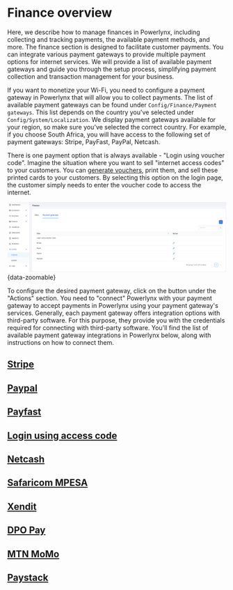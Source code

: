 # Finance overview

Here, we describe how to manage finances in Powerlynx, including collecting and tracking payments, the available payment methods, and more. The finance section is designed to facilitate customer payments. You can integrate various payment gateways to provide multiple payment options for internet services. We will provide a list of available payment gateways and guide you through the setup process, simplifying payment collection and transaction management for your business.

If you want to monetize your Wi-Fi, you need to configure a payment gateway in Powerlynx that will allow you to collect payments. The list of available payment gateways can be found under `Config/Finance/Payment gateways`. This list depends on the country you've selected under `Config/System/Localization`. We display payment gateways available for your region, so make sure you've selected the correct country. For example, if you choose South Africa, you will have access to the following set of payment gateways: Stripe, PayFast, PayPal, Netcash.

There is one payment option that is always available - "Login using voucher code". Imagine the situation where you want to sell "internet access codes" to your customers. You can [generate vouchers](https://docs.powerlynx.app/system/vouchers.html), print them, and sell these printed cards to your customers. By selecting this option on the login page, the customer simply needs to enter the voucher code to access the internet.

![Payment gateways](images/financePaymentGateways.png){data-zoomable}

To configure the desired payment gateway, click on the button under the "Actions" section. You need to "connect" Powerlynx with your payment gateway to accept payments in Powerlynx using your payment gateway's services. Generally, each payment gateway offers integration options with third-party software. For this purpose, they provide you with the credentials required for connecting with third-party software. You'll find the list of available payment gateway integrations in Powerlynx below, along with instructions on how to connect them.

## [Stripe](stripe.md)
## [Paypal](paypal.md)
## [Payfast](payfast.md)
## [Login using access code](login_with_voucher_code.md)
## [Netcash](netcash.md)
## [Safaricom MPESA](safaricom-mpesa.md)
## [Xendit](xendit.md)
## [DPO Pay](dpo.md)
## [MTN MoMo](mtnmomo.md)
## [Paystack](Paystack.md)